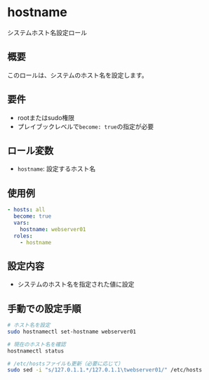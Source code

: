 # hostname

システムホスト名設定ロール

## 概要

このロールは、システムのホスト名を設定します。

## 要件

- rootまたはsudo権限
- プレイブックレベルで`become: true`の指定が必要

## ロール変数

- `hostname`: 設定するホスト名

## 使用例

```yaml
- hosts: all
  become: true
  vars:
    hostname: webserver01
  roles:
    - hostname
```

## 設定内容

- システムのホスト名を指定された値に設定

## 手動での設定手順

```bash
# ホスト名を設定
sudo hostnamectl set-hostname webserver01

# 現在のホスト名を確認
hostnamectl status

# /etc/hostsファイルも更新（必要に応じて）
sudo sed -i "s/127.0.1.1.*/127.0.1.1\twebserver01/" /etc/hosts
```
